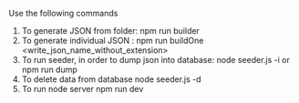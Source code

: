 Use the following commands

1. To generate JSON from folder:
   npm run builder
2. To generate individual JSON :
   npm run buildOne <write_json_name_without_extension>
3. To run seeder, in order to dump json into database:
   node seeder.js -i or npm run dump
4. To delete data from database
   node seeder.js -d
5. To run node server
   npm run dev
